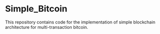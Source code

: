 # Simple_Bitcoin
This repository contains code for the implementation of simple blockchain architecture for multi-transaction bitcoin.

